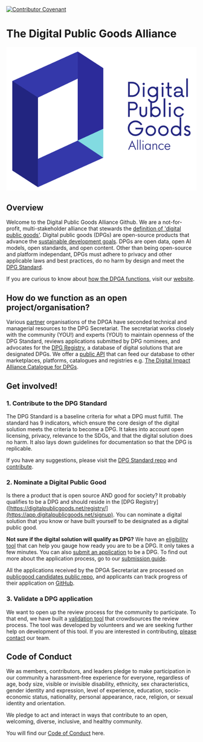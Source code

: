 [![Contributor Covenant](https://img.shields.io/badge/Contributor%20Covenant-v2.0%20adopted-ff69b4.svg)](CODE_OF_CONDUCT.md)

# The Digital Public Goods Alliance
![DPG Cover Photo](https://github.com/DPGAlliance/.github/blob/main/profile/logo.png)

## Overview

Welcome to the Digital Public Goods Alliance Github. We are a not-for-profit, multi-stakeholder alliance that stewards the [definition of 'digital public goods'](https://digitalpublicgoods.net/digital-public-goods/). Digital public goods (DPGs) are open-source products that advance the [sustainable development goals](https://sdgs.un.org/#goal_section). DPGs are open data, open AI models, open standards, and open content. Other than being open-source and platform independant, DPGs must adhere to privacy and other applicable laws and best practices, do no harm by design and meet the [DPG Standard](https://github.com/DPGAlliance/DPG-Standard). 

If you are curious to know about [how the DPGA functions](https://digitalpublicgoods.net/what-we-do/), visit our [website](https://digitalpublicgoods.net/).

## How do we function as an open project/organisation? 
Various [partner](https://digitalpublicgoods.net/governance/) organisations of the DPGA have seconded technical and managerial resources to the DPG Secretariat. The secretariat works closely with the community (YOU!) and experts (YOU!) to maintain openness of the DPG Standard, reviews applications submitted by DPG nominees, and advocates for the [DPG Registry](https://digitalpublicgoods.net/registry/), a database of digital solutions that are designated DPGs. We offer a [public API](https://github.com/DPGAlliance/publicgoods-api) that can feed our database to other marketplaces, platforms, catalogues and registries e.g. [The Digital Impact Alliance Catalogue for DPGs](https://solutions.dial.community/).

## Get involved!
### 1. Contribute to the DPG Standard
The DPG Standard is a baseline criteria for what a DPG must fulfill. The standard has 9 indicators, which ensure the core design of the digital solution meets the criteria to become a DPG. It takes into account open licensing, privacy, relevance to the SDGs, and that the digital solution does no harm. It also lays down guidelines for documentation so that the DPG is replicable.

If you have any suggestions, please visit the [DPG Standard repo](https://github.com/DPGAlliance/DPG-Standard/) and [contribute](https://github.com/DPGAlliance/DPG-Standard/issues).

### 2. Nominate a Digital Public Good
Is there a product that is open source AND good for society? It probably qualifies to be a DPG and should reside in the [DPG Registry]([https://digitalpublicgoods.net/registry/](https://app.digitalpublicgoods.net/signup). You can nominate a digital solution that you know or have built yourself to be designated as a digital public good. 

**Not sure if the digital solution will qualify as DPG?** We have an [eligibility tool](https://digitalpublicgoods.net/eligibility/) that can help you gauge how ready you are to be a DPG. It only takes a few minutes. You can also [submit an application](https://submission.digitalpublicgoods.net/) to be a DPG. To find out more about the application process, go to our [submission guide](https://digitalpublicgoods.net/submission-guide/). 

All the applications received by the DPGA Secretariat are processed on [publicgood candidates public repo](https://github.com/DPGAlliance/publicgoods-candidates), and applicants can track progress of their application on [GitHub](https://github.com/orgs/DPGAlliance/projects/1). 

### 3. Validate a DPG application 
We want to open up the review process for the community to participate. To that end, we have built a [validation tool](https://validate.digitalpublicgoods.net/) that crowdsources the review process. The tool was developed by volunteers and we are seeking further help on development of this tool. If you are interested in contributing, [please contact](https://github.com/DPGAlliance/publicgoods-validate/issues) our team. 


## Code of Conduct
We as members, contributors, and leaders pledge to make participation in our community a harassment-free experience for everyone, regardless of age, body size, visible or invisible disability, ethnicity, sex characteristics, gender identity and expression, level of experience, education, socio-economic status, nationality, personal appearance, race, religion, or sexual identity and orientation.

We pledge to act and interact in ways that contribute to an open, welcoming, diverse, inclusive, and healthy community.

You will find our [Code of Conduct](https://github.com/DPGAlliance/DPG-Standard/blob/main/CODE_OF_CONDUCT.md) here.
